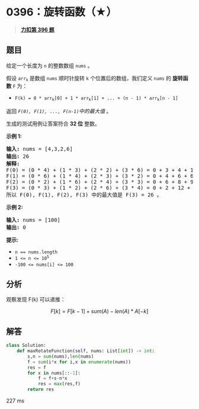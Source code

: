 # 0396：旋转函数（★）


> <u>**[力扣第 396 题](https://leetcode.cn/problems/rotate-function/)**</u>

## 题目

<p>给定一个长度为 <code>n</code> 的整数数组 <code>nums</code> 。</p>

<p>假设 <code>arr<sub>k</sub></code> 是数组 <code>nums</code> 顺时针旋转 <code>k</code> 个位置后的数组，我们定义 <code>nums</code> 的 <strong>旋转函数</strong>  <code>F</code> 为：</p>

<ul>
<li><code>F(k) = 0 * arr<sub>k</sub>[0] + 1 * arr<sub>k</sub>[1] + ... + (n - 1) * arr<sub>k</sub>[n - 1]</code></li>
</ul>

<p>返回 <em><code>F(0), F(1), ..., F(n-1)</code>中的最大值 </em>。</p>

<p>生成的测试用例让答案符合 <strong>32 位</strong> 整数。</p>



<p><strong>示例 1:</strong></p>

<pre>
<strong>输入:</strong> nums = [4,3,2,6]
<strong>输出:</strong> 26
<strong>解释:</strong>
F(0) = (0 * 4) + (1 * 3) + (2 * 2) + (3 * 6) = 0 + 3 + 4 + 18 = 25
F(1) = (0 * 6) + (1 * 4) + (2 * 3) + (3 * 2) = 0 + 4 + 6 + 6 = 16
F(2) = (0 * 2) + (1 * 6) + (2 * 4) + (3 * 3) = 0 + 6 + 8 + 9 = 23
F(3) = (0 * 3) + (1 * 2) + (2 * 6) + (3 * 4) = 0 + 2 + 12 + 12 = 26
所以 F(0), F(1), F(2), F(3) 中的最大值是 F(3) = 26 。
</pre>

<p><strong>示例 2:</strong></p>

<pre>
<strong>输入:</strong> nums = [100]
<strong>输出:</strong> 0
</pre>



<p><strong>提示:</strong></p>

<ul>
<li><code>n == nums.length</code></li>
<li><code>1 &lt;= n &lt;= 10<sup>5</sup></code></li>
<li><code>-100 &lt;= nums[i] &lt;= 100</code></li>
</ul>




## 分析

观察发现 F(k) 可以递推：

$$F[k] = F[k-1]+sum(A)-len(A)*A[-k]$$
## 解答

```python
class Solution:
    def maxRotateFunction(self, nums: List[int]) -> int:
        s,n = sum(nums),len(nums)
        f = sum(i*x for i,x in enumerate(nums))
        res = f
        for x in nums[::-1]:
            f = f+s-n*x
            res = max(res,f)
        return res
```
227 ms


